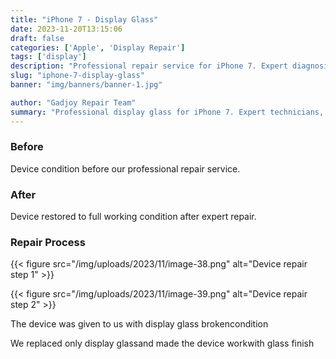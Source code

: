 ```yaml
---
title: "iPhone 7 - Display Glass"
date: 2023-11-20T13:15:06
draft: false
categories: ['Apple', 'Display Repair']
tags: ['display']
description: "Professional repair service for iPhone 7. Expert diagnosis and quality repairs in Bangalore."
slug: "iphone-7-display-glass"
banner: "img/banners/banner-1.jpg"

author: "Gadjoy Repair Team"
summary: "Professional display glass for iPhone 7. Expert technicians, quality parts, warranty included."
---
```



### Before

Device condition before our professional repair service.

### After

Device restored to full working condition after expert repair.

### Repair Process

{{< figure src="/img/uploads/2023/11/image-38.png" alt="Device repair step 1" >}}

{{< figure src="/img/uploads/2023/11/image-39.png" alt="Device repair step 2" >}}


The device was given to us with display glass brokencondition

We replaced only display glassand made the device workwith glass finish
